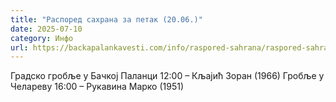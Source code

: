 ```yaml
---
title: "Распоред сахрана за петак (20.06.)"
date: 2025-07-10
category: Инфо
url: https://backapalankavesti.com/info/raspored-sahrana/raspored-sahrana-za-petak-20-06/
---
```


Градско гробље у Бачкој Паланци
12:00 – Кљајић Зоран (1966)
Гробље у Челареву
16:00 – Рукавина Марко (1951)
